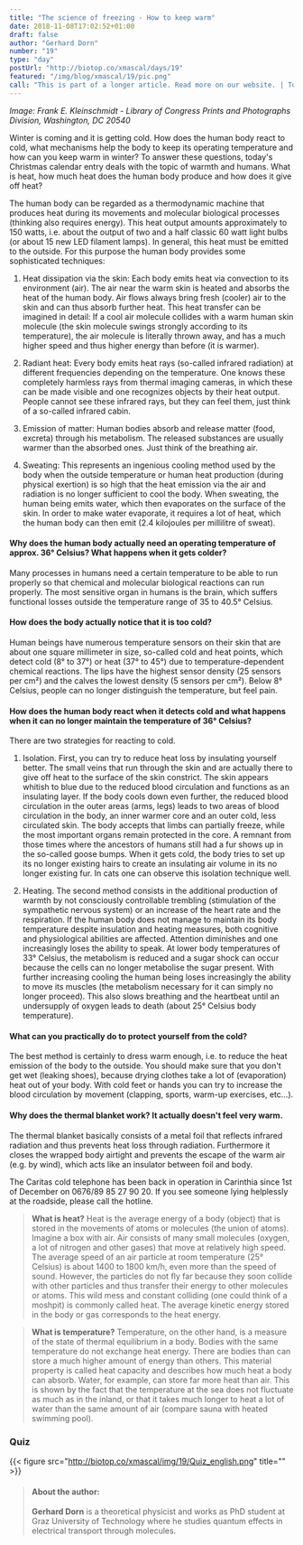 ```yaml
---
title: "The science of freezing - How to keep warm"
date: 2018-11-08T17:02:52+01:00
draft: false
author: "Gerhard Dorn"
number: "19"
type: "day"
postUrl: "http://biotop.co/xmascal/days/19"
featured: "/img/blog/xmascal/19/pic.png"
call: "This is part of a longer article. Read more on our website. | Tomorrow: Meet us in person and visit us from 6pm"
---
```

*Image: Frank E. Kleinschmidt - Library of Congress Prints and Photographs Division, Washington, DC 20540*

Winter is coming and it is getting cold. How does the human body react to cold, what mechanisms help the body to keep its operating temperature and how can you keep warm in winter? To answer these questions, today's Christmas calendar entry deals with the topic of warmth and humans. What is heat, how much heat does the human body produce and how does it give off heat?

The human body can be regarded as a thermodynamic machine that produces heat during its movements and molecular biological processes (thinking also requires energy). This heat output amounts approximately to 150 watts, i.e. about the output of two and a half classic 60 watt light bulbs (or about 15 new LED filament lamps). In general, this heat must be emitted to the outside. For this purpose the human body provides some sophisticated techniques:

1. Heat dissipation via the skin: Each body emits heat via convection to its environment (air). The air near the warm skin is heated and absorbs the heat of the human body. Air flows always bring fresh (cooler) air to the skin and can thus absorb further heat.
This heat transfer can be imagined in detail: If a cool air molecule collides with a warm human skin molecule (the skin molecule swings strongly according to its temperature), the air molecule is literally thrown away, and has a much higher speed and thus higher energy than before (it is warmer).

2. Radiant heat: Every body emits heat rays (so-called infrared radiation) at different frequencies depending on the temperature. One knows these completely harmless rays from thermal imaging cameras, in which these can be made visible and one recognizes objects by their heat output. People cannot see these infrared rays, but they can feel them, just think of a so-called infrared cabin.

3. Emission of matter: Human bodies absorb and release matter (food, excreta) through his metabolism. The released substances are usually warmer than the absorbed ones. Just think of the breathing air.

4. Sweating: This represents an ingenious cooling method used by the body when the outside temperature or human heat production (during physical exertion) is so high that the heat emission via the air and radiation is no longer sufficient to cool the body. When sweating, the human being emits water, which then evaporates on the surface of the skin. In order to make water evaporate, it requires a lot of heat, which the human body can then emit (2.4 kilojoules per millilitre of sweat).

<!--more-->

#### Why does the human body actually need an operating temperature of approx. 36° Celsius? What happens when it gets colder?
Many processes in humans need a certain temperature to be able to run properly so that chemical and molecular biological reactions can run properly. The most sensitive organ in humans is the brain, which suffers functional losses outside the temperature range of 35 to 40.5° Celsius.

#### How does the body actually notice that it is too cold?
Human beings have numerous temperature sensors on their skin that are about one square millimeter in size, so-called cold and heat points, which detect cold (8° to 37°) or heat (37° to 45°) due to temperature-dependent chemical reactions. The lips have the highest sensor density (25 sensors per cm²) and the calves the lowest density (5 sensors per cm²). Below 8° Celsius, people can no longer distinguish the temperature, but feel pain.

#### How does the human body react when it detects cold and what happens when it can no longer maintain the temperature of 36° Celsius?
There are two strategies for reacting to cold.

1. Isolation. First, you can try to reduce heat loss by insulating yourself better. The small veins that run through the skin and are actually there to give off heat to the surface of the skin constrict. The skin appears whitish to blue due to the reduced blood circulation and functions as an insulating layer.  If the body cools down even further, the reduced blood circulation in the outer areas (arms, legs) leads to two areas of blood circulation in the body, an inner warmer core and an outer cold, less circulated skin. The body accepts that limbs can partially freeze, while the most important organs remain protected in the core. A remnant from those times where the ancestors of humans still had a fur shows up in the so-called goose bumps. When it gets cold, the body tries to set up its no longer existing hairs to create an insulating air volume in its no longer existing fur. In cats one can observe this isolation technique well.

2. Heating. The second method consists in the additional production of warmth by not consciously controllable trembling (stimulation of the sympathetic nervous system) or an increase of the heart rate and the respiration.
If the human body does not manage to maintain its body temperature despite insulation and heating measures, both cognitive and physiological abilities are affected.
Attention diminishes and one increasingly loses the ability to speak. At lower body temperatures of 33° Celsius, the metabolism is reduced and a sugar shock can occur because the cells can no longer metabolise the sugar present. With further increasing cooling the human being loses increasingly the ability to move its muscles (the metabolism necessary for it can simply no longer proceed). This also slows breathing and the heartbeat until an undersupply of oxygen leads to death (about 25° Celsius body temperature).

#### What can you practically do to protect yourself from the cold?
The best method is certainly to dress warm enough, i.e. to reduce the heat emission of the body to the outside. You should make sure that you don't get wet (leaking shoes), because drying clothes take a lot of (evaporation) heat out of your body.
With cold feet or hands you can try to increase the blood circulation by movement (clapping, sports, warm-up exercises, etc...).

#### Why does the thermal blanket work? It actually doesn't feel very warm.
The thermal blanket basically consists of a metal foil that reflects infrared radiation and thus prevents heat loss through radiation. Furthermore it closes the wrapped body airtight and prevents the escape of the warm air (e.g. by wind), which acts like an insulator between foil and body.

The Caritas cold telephone has been back in operation in Carinthia since 1st of  December on 0676/89 85 27 90 20. If you see someone lying helplessly at the roadside, please call the hotline.

> **What is heat?** Heat is the average energy of a body (object) that is stored in the movements of atoms or molecules (the union of atoms). Imagine a box with air. Air consists of many small molecules (oxygen, a lot of nitrogen and other gases) that move at relatively high speed. The average speed of an air particle at room temperature (25° Celsius) is about 1400 to 1800 km/h, even more than the speed of sound. However, the particles do not fly far because they soon collide with other particles and thus transfer their energy to other molecules or atoms. This wild mess and constant colliding (one could think of a moshpit) is commonly called heat. The average kinetic energy stored in the body or gas corresponds to the heat energy.

> **What is temperature?** Temperature, on the other hand, is a measure of the state of thermal equilibrium in a body. Bodies with the same temperature do not exchange heat energy. There are bodies than can store a much higher amount of energy than others. This material property is called heat capacity and describes how much heat a body can absorb. Water, for example, can store far more heat than air. This is shown by the fact that the temperature at the sea does not fluctuate as much as in the inland, or that it takes much longer to heat a lot of water than the same amount of air (compare sauna with heated swimming pool).

### Quiz
{{< figure src="http://biotop.co/xmascal/img/19/Quiz_english.png" title="" >}}

> #### About the author:
> **Gerhard Dorn** is a theoretical physicist and works as PhD student at Graz University of Technology where he studies quantum effects in electrical transport through molecules.
